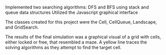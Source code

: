 Implemented two searching algorithms: DFS and BFS using stack and queue data structures
Utilized the Javascript graphical interface

The classes created for this project were the Cell, CellQueue, Landscape, and GridSearch.

The results of the final simulation was a graphical visual of a grid with cells, either locked or free, that resembled a maze. 
A yellow line traces the solving algorithms as they attempt to find the target cell.
